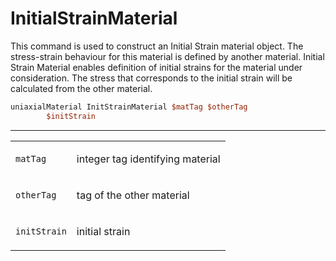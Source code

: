 # InitialStrainMaterial

<p>This command is used to construct an Initial Strain material object.
The stress-strain behaviour for this material is defined by another
material. Initial Strain Material enables definition of initial strains
for the material under consideration. The stress that corresponds to the
initial strain will be calculated from the other material.</p>

```tcl
uniaxialMaterial InitStrainMaterial $matTag $otherTag
        $initStrain
```
<hr />
<table>
<tbody>
<tr class="odd">
<td><code class="parameter-table-variable">matTag</code></td>
<td><p>integer tag identifying material</p></td>
</tr>
<tr class="even">
<td><code class="parameter-table-variable">otherTag</code></td>
<td><p>tag of the other material</p></td>
</tr>
<tr class="odd">
<td><code class="parameter-table-variable">initStrain</code></td>
<td><p>initial strain</p></td>
</tr>
</tbody>
</table>

